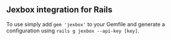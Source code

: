 ## Jexbox integration for Rails

To use simply add ``gem 'jexbox'`` to your Gemfile and generate
a configuration using ``rails g jexbox --api-key [key]``.
